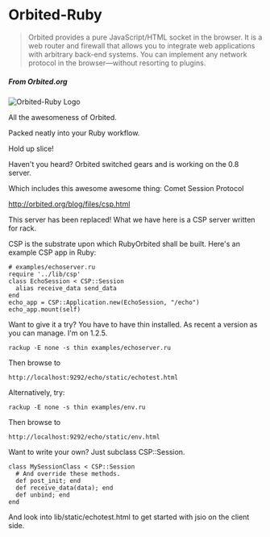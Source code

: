 # Orbited-Ruby

> Orbited provides a pure JavaScript/HTML socket in the browser. It is a web router and firewall that allows you to integrate web applications with arbitrary back-end systems. You can implement any network protocol in the browser—without resorting to plugins.
##### From Orbited.org

![Orbited-Ruby Logo](http://img505.imageshack.us/img505/1465/orbitedruby.png "Orbited-Ruby")

All the awesomeness of Orbited.

Packed neatly into your Ruby workflow.

Hold up slice!

Haven't you heard? Orbited switched gears and is working on the 0.8 server.

Which includes this awesome awesome thing: Comet Session Protocol

http://orbited.org/blog/files/csp.html

This server has been replaced!
What we have here is a CSP server written for rack.

CSP is the substrate upon which RubyOrbited shall be built.
Here's an example CSP app in Ruby:

    # examples/echoserver.ru
    require '../lib/csp'
    class EchoSession < CSP::Session
      alias receive_data send_data
    end
    echo_app = CSP::Application.new(EchoSession, "/echo")
    echo_app.mount(self)
    

Want to give it a try?  You have to have thin installed.
As recent a version as you can manage.  I'm on 1.2.5.

    rackup -E none -s thin examples/echoserver.ru

Then browse to

    http://localhost:9292/echo/static/echotest.html

Alternatively, try:

    rackup -E none -s thin examples/env.ru

Then browse to

    http://localhost:9292/echo/static/env.html

Want to write your own? Just subclass CSP::Session.

    class MySessionClass < CSP::Session
      # And override these methods.
      def post_init; end
      def receive_data(data); end
      def unbind; end
    end

And look into lib/static/echotest.html
to get started with jsio on the client side.

